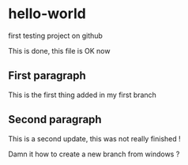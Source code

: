# hello-world
first testing project on github

This is done, this file is OK now

## First paragraph
This is the first thing added in my first branch

## Second paragraph
This is a second update, this was not really finished !

Damn it how to create a new branch from windows ?
